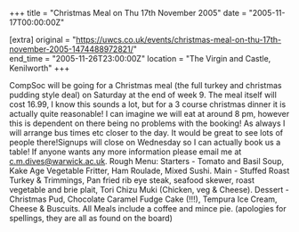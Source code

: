 +++
title = "Christmas Meal on Thu 17th November 2005"
date = "2005-11-17T00:00:00Z"

[extra]
original = "https://uwcs.co.uk/events/christmas-meal-on-thu-17th-november-2005-1474488972821/"    
end_time = "2005-11-26T23:00:00Z"
location = "The Virgin and Castle, Kenilworth"
+++

CompSoc will be going for a Christmas meal (the full turkey and christmas pudding style deal) on Saturday at the end of week 9. The meal itself will cost 16.99, I know this sounds a lot, but for a 3 course christmas dinner it is actually quite reasonable\! I can imagine we will eat at around 8 pm, however this is dependent on there being no problems with the booking\! As always I will arrange bus times etc closer to the day. It would be great to see lots of people there\!Signups will close on Wednesday so I can actually book us a table\! If anyone wants any more information please email me at c.m.dives@warwick.ac.uk. Rough Menu: Starters - Tomato and Basil Soup, Kake Age Vegetable Fritter, Ham Roulade, Mixed Sushi. Main - Stuffed Roast Turkey & Trimmings, Pan fried rib eye steak, seafood skewer, roast vegetable and brie plait, Tori Chizu Muki (Chicken, veg & Cheese). Dessert - Christmas Pud, Chocolate Caramel Fudge Cake (\!\!\!), Tempura Ice Cream, Cheese & Buscuits. All Meals include a coffee and mince pie. (apologies for spellings, they are all as found on the board)

